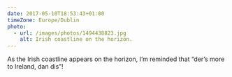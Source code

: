 ```yaml
---
date: 2017-05-10T18:53:43+01:00
timeZone: Europe/Dublin
photo:
  - url: /images/photos/1494438823.jpg
    alt: Irish coastline on the horizon.
---
```

As the Irish coastline appears on the horizon, I’m reminded that “der’s more to Ireland, dan dis”!
